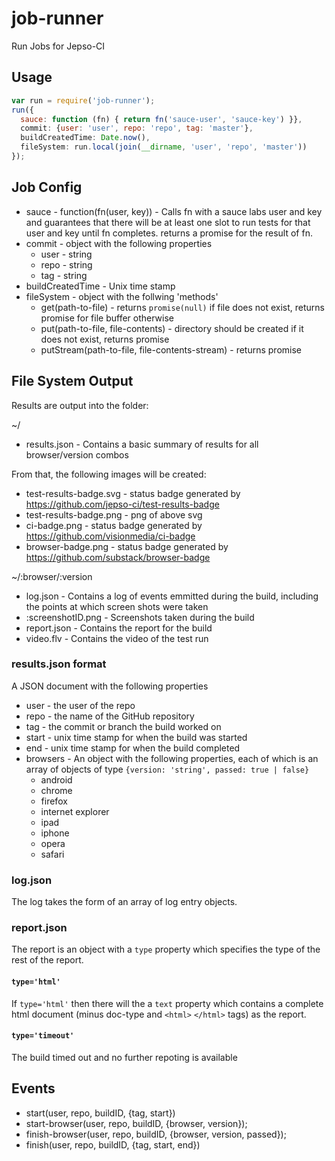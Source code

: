 # job-runner

  Run Jobs for Jepso-CI

## Usage

```javascript
var run = require('job-runner');
run({
  sauce: function (fn) { return fn('sauce-user', 'sauce-key') }},
  commit: {user: 'user', repo: 'repo', tag: 'master'},
  buildCreatedTime: Date.now(),
  fileSystem: run.local(join(__dirname, 'user', 'repo', 'master'))
});
```

## Job Config

 - sauce - function(fn(user, key)) - Calls fn with a sauce labs user and key and guarantees that there will be at least one slot to run tests for that user and key until fn completes. returns a promise for the result of fn.
 - commit - object with the following properties
   - user - string
   - repo - string
   - tag - string
 - buildCreatedTime - Unix time stamp
 - fileSystem - object with the follwing 'methods'
   - get(path-to-file) - returns `promise(null)` if file does not exist, returns promise for file buffer otherwise
   - put(path-to-file, file-contents) - directory should be created if it does not exist, returns promise
   - putStream(path-to-file, file-contents-stream) - returns promise

## File System Output

Results are output into the folder:

~/

 - results.json - Contains a basic summary of results for all browser/version combos

From that, the following images will be created:

 - test-results-badge.svg - status badge generated by https://github.com/jepso-ci/test-results-badge
 - test-results-badge.png - png of above svg
 - ci-badge.png - status badge generated by https://github.com/visionmedia/ci-badge
 - browser-badge.png - status badge generated by https://github.com/substack/browser-badge

~/:browser/:version

 - log.json - Contains a log of events emmitted during the build, including the points at which screen shots were taken
 - :screenshotID.png - Screenshots taken during the build
 - report.json - Contains the report for the build
 - video.flv - Contains the video of the test run

### results.json format

  A JSON document with the following properties

   - user - the user of the repo
   - repo - the name of the GitHub repository
   - tag - the commit or branch the build worked on
   - start - unix time stamp for when the build was started
   - end - unix time stamp for when the build completed
   - browsers - An object with the following properties, each of which is an array of objects of type `{version: 'string', passed: true | false}`
     - android
     - chrome
     - firefox
     - internet explorer
     - ipad
     - iphone
     - opera
     - safari

### log.json

  The log takes the form of an array of log entry objects.

### report.json

  The report is an object with a `type` property which specifies the type of the rest of the report.

#### `type='html'`

  If `type='html'` then there will the a `text` property which contains a complete html document (minus doc-type and `<html>` `</html>` tags) as the report.

#### `type='timeout'`

  The build timed out and no further repoting is available

## Events

 - start(user, repo, buildID, {tag, start})
 - start-browser(user, repo, buildID, {browser, version});
 - finish-browser(user, repo, buildID, {browser, version, passed});
 - finish(user, repo, buildID, {tag, start, end})
